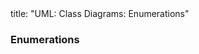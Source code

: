 <frontmatter>
title: "UML: Class Diagrams: Enumerations"
</frontmatter>

<link rel="stylesheet" href="{{baseUrl}}/css/textbook.css">

<div class="website-content" id="all">


<div id="title">

### Enumerations
</div>

<div id="main">

<include src="./what/embed.md" boilerplate  />

</div>
</div>